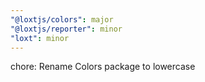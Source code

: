 ```yaml
---
"@loxtjs/colors": major
"@loxtjs/reporter": minor
"loxt": minor
---
```


chore: Rename Colors package to lowercase
